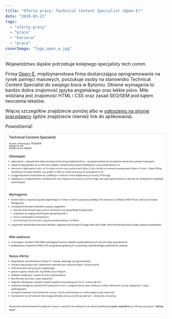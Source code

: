 ```yaml
---
title: "Oferta pracy: Technical Content Specialist (Open-E)"
date: "2019-03-21"
tags:
  - "oferty-pracy"
  - "praca"
  - "kariera"
  - "praca"
coverImage: "logo_open_e.jpg"
---
```


Województwo śląskie potrzebuje kolejnego specjalisty tech comm.

Firma [Open-E](https://www.open-e.com), międzynarodowa firma dostarczająca
oprogramowanie na rynek pamięci masowych, poszukuje osoby na stanowisko
Technical Content Specialist do swojego biura w Bytomiu. Główne wymagania to
bardzo dobra znajomość języka angielskiego oraz lekkie pióro. Mile widziana jest
znajomość HTML i CSS oraz zasad SEO/SEM pod kątem tworzenia tekstów.

Więcej szczegółów znajdziecie poniżej albo w
[ogłoszeniu na stronie pracodawcy](https://www.open-e.com/about-us/career/poland/technical-content-specialist/) (gdzie
znajdziecie również link do aplikowania).

Powodzenia!

[![](images/open-e_tech_content_spec.png)](http://techwriter.pl/wp-content/uploads/2018/09/open-e_tech_content_spec.png)
